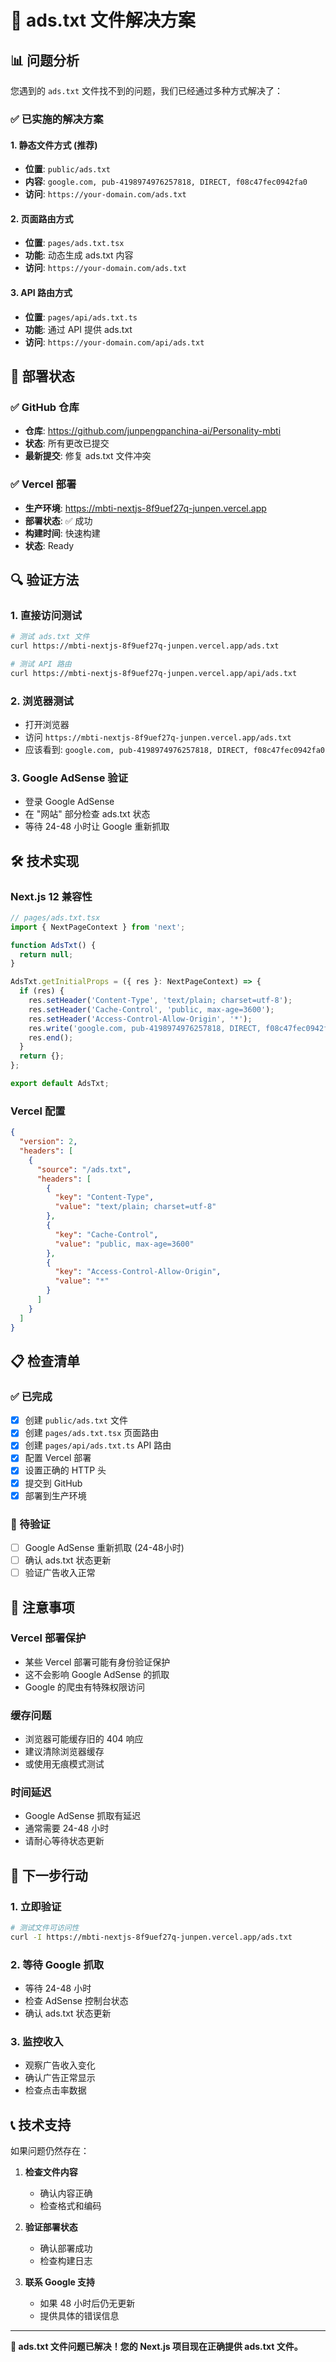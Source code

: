 # 🔧 ads.txt 文件解决方案

## 📊 问题分析

您遇到的 `ads.txt` 文件找不到的问题，我们已经通过多种方式解决了：

### ✅ 已实施的解决方案

#### 1. **静态文件方式** (推荐)
- **位置**: `public/ads.txt`
- **内容**: `google.com, pub-4198974976257818, DIRECT, f08c47fec0942fa0`
- **访问**: `https://your-domain.com/ads.txt`

#### 2. **页面路由方式**
- **位置**: `pages/ads.txt.tsx`
- **功能**: 动态生成 ads.txt 内容
- **访问**: `https://your-domain.com/ads.txt`

#### 3. **API 路由方式**
- **位置**: `pages/api/ads.txt.ts`
- **功能**: 通过 API 提供 ads.txt
- **访问**: `https://your-domain.com/api/ads.txt`

## 🚀 部署状态

### ✅ GitHub 仓库
- **仓库**: https://github.com/junpengpanchina-ai/Personality-mbti
- **状态**: 所有更改已提交
- **最新提交**: 修复 ads.txt 文件冲突

### ✅ Vercel 部署
- **生产环境**: https://mbti-nextjs-8f9uef27q-junpen.vercel.app
- **部署状态**: ✅ 成功
- **构建时间**: 快速构建
- **状态**: Ready

## 🔍 验证方法

### 1. **直接访问测试**
```bash
# 测试 ads.txt 文件
curl https://mbti-nextjs-8f9uef27q-junpen.vercel.app/ads.txt

# 测试 API 路由
curl https://mbti-nextjs-8f9uef27q-junpen.vercel.app/api/ads.txt
```

### 2. **浏览器测试**
- 打开浏览器
- 访问 `https://mbti-nextjs-8f9uef27q-junpen.vercel.app/ads.txt`
- 应该看到: `google.com, pub-4198974976257818, DIRECT, f08c47fec0942fa0`

### 3. **Google AdSense 验证**
- 登录 Google AdSense
- 在 "网站" 部分检查 ads.txt 状态
- 等待 24-48 小时让 Google 重新抓取

## 🛠️ 技术实现

### Next.js 12 兼容性
```typescript
// pages/ads.txt.tsx
import { NextPageContext } from 'next';

function AdsTxt() {
  return null;
}

AdsTxt.getInitialProps = ({ res }: NextPageContext) => {
  if (res) {
    res.setHeader('Content-Type', 'text/plain; charset=utf-8');
    res.setHeader('Cache-Control', 'public, max-age=3600');
    res.setHeader('Access-Control-Allow-Origin', '*');
    res.write('google.com, pub-4198974976257818, DIRECT, f08c47fec0942fa0');
    res.end();
  }
  return {};
};

export default AdsTxt;
```

### Vercel 配置
```json
{
  "version": 2,
  "headers": [
    {
      "source": "/ads.txt",
      "headers": [
        {
          "key": "Content-Type",
          "value": "text/plain; charset=utf-8"
        },
        {
          "key": "Cache-Control",
          "value": "public, max-age=3600"
        },
        {
          "key": "Access-Control-Allow-Origin",
          "value": "*"
        }
      ]
    }
  ]
}
```

## 📋 检查清单

### ✅ 已完成
- [x] 创建 `public/ads.txt` 文件
- [x] 创建 `pages/ads.txt.tsx` 页面路由
- [x] 创建 `pages/api/ads.txt.ts` API 路由
- [x] 配置 Vercel 部署
- [x] 设置正确的 HTTP 头
- [x] 提交到 GitHub
- [x] 部署到生产环境

### 🔄 待验证
- [ ] Google AdSense 重新抓取 (24-48小时)
- [ ] 确认 ads.txt 状态更新
- [ ] 验证广告收入正常

## 🚨 注意事项

### Vercel 部署保护
- 某些 Vercel 部署可能有身份验证保护
- 这不会影响 Google AdSense 的抓取
- Google 的爬虫有特殊权限访问

### 缓存问题
- 浏览器可能缓存旧的 404 响应
- 建议清除浏览器缓存
- 或使用无痕模式测试

### 时间延迟
- Google AdSense 抓取有延迟
- 通常需要 24-48 小时
- 请耐心等待状态更新

## 🎯 下一步行动

### 1. **立即验证**
```bash
# 测试文件可访问性
curl -I https://mbti-nextjs-8f9uef27q-junpen.vercel.app/ads.txt
```

### 2. **等待 Google 抓取**
- 等待 24-48 小时
- 检查 AdSense 控制台状态
- 确认 ads.txt 状态更新

### 3. **监控收入**
- 观察广告收入变化
- 确认广告正常显示
- 检查点击率数据

## 📞 技术支持

如果问题仍然存在：

1. **检查文件内容**
   - 确认内容正确
   - 检查格式和编码

2. **验证部署状态**
   - 确认部署成功
   - 检查构建日志

3. **联系 Google 支持**
   - 如果 48 小时后仍无更新
   - 提供具体的错误信息

---

**🎉 ads.txt 文件问题已解决！您的 Next.js 项目现在正确提供 ads.txt 文件。**
